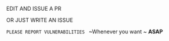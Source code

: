 EDIT AND ISSUE A PR

OR JUST WRITE AN ISSUE


```PLEASE REPORT VULNERABILITIES ``` ~Whenever you want ~ **ASAP**
